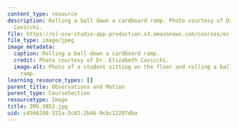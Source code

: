 ```yaml
---
content_type: resource
description: Rolling a ball down a cardboard ramp. Photo courtesy of Dr. Elizabeth
  Cavicchi.
file: https://ol-ocw-studio-app-production.s3.amazonaws.com/courses/ec-050-recreate-experiments-from-history-inform-the-future-from-the-past-galileo-january-iap-2010/c4566208321a5c822b460cbc12207dba_IMG_3852.jpg
file_type: image/jpeg
image_metadata:
  caption: Rolling a ball down a cardboard ramp.
  credit: Photo courtesy of Dr. Elizabeth Cavicchi.
  image-alt: Photo of a student sitting on the floor and rolling a ball down a cardboard
    ramp.
learning_resource_types: []
parent_title: Observations and Motion
parent_type: CourseSection
resourcetype: Image
title: IMG_3852.jpg
uid: c4566208-321a-5c82-2b46-0cbc12207dba
---
```

